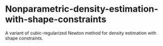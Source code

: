 # Nonparametric-density-estimation-with-shape-constraints

A variant of cubic-regularized Newton method for density estimation with shape constraints. 
